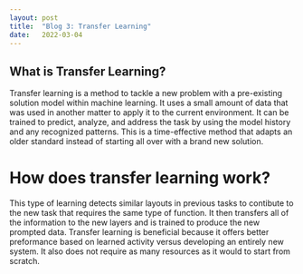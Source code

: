```yaml
---
layout: post
title:  "Blog 3: Transfer Learning"
date:   2022-03-04 
---
```


## What is Transfer Learning? 
Transfer learning is a method to tackle a new problem with a pre-existing solution model within machine learning. It uses a small amount of data that was used in another matter to apply it to the current environment. It can be trained to predict, analyze, and address the task by using the model history and any recognized patterns. This is a time-effective method that adapts an older standard instead of starting all over with a brand new solution. 

# How does transfer learning work? 
This type of learning detects similar layouts in previous tasks to contibute to the new task that requires the same type of function. It then transfers all of the information to the new layers and is trained to produce the new prompted data. Transfer learning is beneficial because it offers better preformance based on learned activity versus developing an entirely new system. It also does not require as many resources as it would to start from scratch. 